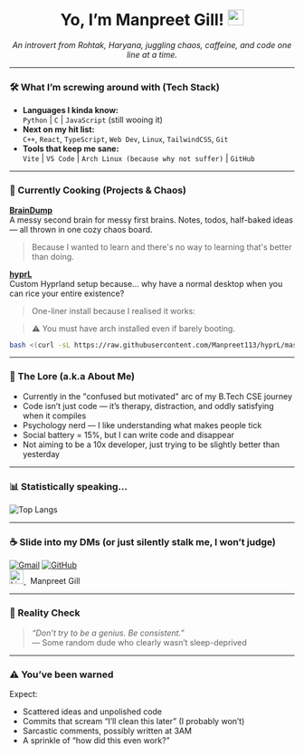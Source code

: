 <h1 align="center">Yo, I’m Manpreet Gill! <img src="https://media.giphy.com/media/hvRJCLFzcasrR4ia7z/giphy.gif" width="28"></h1>

<p align="center">
  <i>An introvert from Rohtak, Haryana, juggling chaos, caffeine, and code one line at a time.</i>
</p>


---


### 🛠️ What I’m screwing around with (Tech Stack)

- **Languages I kinda know:**  
  `Python` | `C` | `JavaScript` (still wooing it)  
- **Next on my hit list:**  
  `C++`, `React`, `TypeScript`, `Web Dev`, `Linux`, `TailwindCSS`, `Git`  
- **Tools that keep me sane:**  
  `Vite` | `VS Code` | `Arch Linux (because why not suffer)` | `GitHub`

---

### 🚧 Currently Cooking (Projects & Chaos)

**[BrainDump](https://github.com/Manpreet113/BrainDump)**  
A messy second brain for messy first brains. Notes, todos, half-baked ideas — all thrown in one cozy chaos board.  
> Because I wanted to learn and there's no way to learning that's better than doing.

**[hyprL](https://github.com/Manpreet113/hyprL)**  
Custom Hyprland setup because... why have a normal desktop when you can rice your entire existence?  
> One-liner install because I realised it works:
 
> ⚠️ You must have arch installed even if barely booting.
```bash
bash <(curl -sL https://raw.githubusercontent.com/Manpreet113/hyprL/master/main/setup.sh)
```

---

### 🧠 The Lore (a.k.a About Me)

- Currently in the "confused but motivated" arc of my B.Tech CSE journey  
- Code isn’t just code — it’s therapy, distraction, and oddly satisfying when it compiles  
- Psychology nerd — I like understanding what makes people tick  
- Social battery = 15%, but I can write code and disappear  
- Not aiming to be a 10x developer, just trying to be slightly better than yesterday

---

### 📊 Statistically speaking...

![Top Langs](https://github-readme-stats.vercel.app/api/top-langs/?username=Manpreet113&layout=compact&theme=tokyonight)

---

### ☕ Slide into my DMs (or just silently stalk me, I won’t judge)

[![Gmail](https://img.shields.io/badge/Gmail-D14836?style=flat&logo=gmail&logoColor=white)](mailto:manpreet10542@gmail.com) 
[![GitHub](https://img.shields.io/badge/GitHub-100000?style=flat&logo=github&logoColor=white)](https://github.com/Manpreet113)  
<a href="https://www.linkedin.com/in/manpreet-gill" target="_blank">
  <img src="https://cdn.jsdelivr.net/gh/devicons/devicon/icons/linkedin/linkedin-original.svg" alt="LinkedIn" width="25" />
</a>
&nbsp; Manpreet Gill

---

### 🧾 Reality Check

> _“Don’t try to be a genius. Be consistent.”_  
> — Some random dude who clearly wasn’t sleep-deprived

---

### ⚠️ You’ve been warned

Expect:
- Scattered ideas and unpolished code  
- Commits that scream “I’ll clean this later” (I probably won’t)  
- Sarcastic comments, possibly written at 3AM  
- A sprinkle of “how did this even work?”


<!---
Manpreet113/Manpreet113 is a ✨ special ✨ repository because its `README.md` (this file) appears on your GitHub profile.
You can click the Preview link to take a look at your changes.
--->
